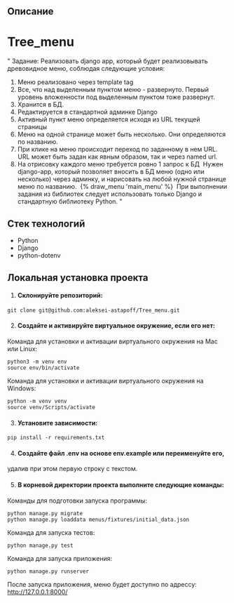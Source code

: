 ## Описание
# Tree_menu

"
Задание:
Реализовать django app, который будет реализовывать древовидное меню, соблюдая следующие условия:
1) Меню реализовано через template tag
2) Все, что над выделенным пунктом меню - развернуто. Первый уровень вложенности под выделенным пунктом тоже развернут.
3) Хранится в БД.
4) Редактируется в стандартной админке Django
5) Активный пункт меню определяется исходя из URL текущей страницы
6) Меню на одной странице может быть несколько. Они определяются по названию.
7) При клике на меню происходит переход по заданному в нем URL. URL может быть задан как явным образом, так и через named url.
8) На отрисовку каждого меню требуется ровно 1 запрос к БД
 Нужен django-app, который позволяет вносить в БД меню (одно или несколько) через админку, и нарисовать на любой нужной странице меню по названию.
 {% draw_menu 'main_menu' %}
 При выполнении задания из библиотек следует использовать только Django и стандартную библиотеку Python.
"

## Стек технологий

- Python
- Django
- python-dotenv

## Локальная установка проекта

1. #### Склонируйте репозиторий:
```
git clone git@github.com:aleksei-astapoff/Tree_menu.git
```

2. #### Создайте и активируйте виртуальное окружение, если его нет:
Команда для установки и активации виртуального окружения на Mac или Linux:
```
python3 -m venv env
source env/bin/activate
```

Команда для установки и активации виртуального окружения на Windows:
```
python -m venv venv
source venv/Scripts/activate
```

3. #### Установите зависимости:
```
pip install -r requirements.txt
```

4. #### Создайте файл .env на основе env.example или переименуйте его, 
удалив при этом первую строку с текстом.

5. #### В корневой директории проекта выполните следующие команды:
Команды для подготовки запуска программы:
```
python manage.py migrate
python manage.py loaddata menus/fixtures/initial_data.json
```

Команда для запуска тестов:
```
python manage.py test
```

Команда для запуска приложения:
```
python manage.py runserver
```

После запуска приложения, меню будет доступно по адрессу: http://127.0.0.1:8000/
